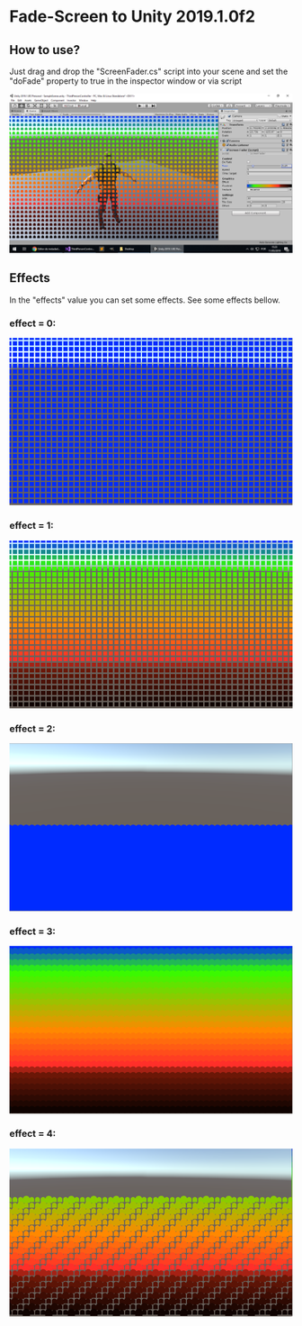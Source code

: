 # Fade-Screen to Unity 2019.1.0f2

## How to use?
Just drag and drop the "ScreenFader.cs" script into your scene and set the "doFade"
property to true in the inspector window or via script

![image sample](https://github.com/BrunoS3D/Fade-Screen/blob/master/images/sample.png)


## Effects
In the "effects" value you can set some effects. See some effects bellow.

### effect = 0:
![image 0](https://github.com/BrunoS3D/Fade-Screen/blob/master/images/0.png)

### effect = 1:
![image 1](https://github.com/BrunoS3D/Fade-Screen/blob/master/images/1.png)

### effect = 2:
![image 2](https://github.com/BrunoS3D/Fade-Screen/blob/master/images/2.png)

### effect = 3:
![image 3](https://github.com/BrunoS3D/Fade-Screen/blob/master/images/3.png)

### effect = 4:
![image 4](https://github.com/BrunoS3D/Fade-Screen/blob/master/images/4.png)
